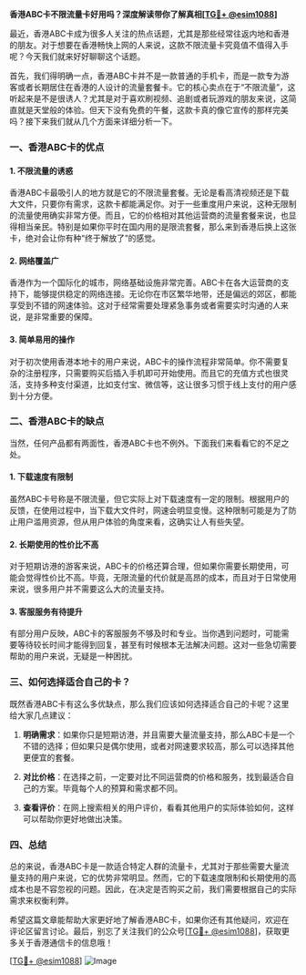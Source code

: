 **香港ABC卡不限流量卡好用吗？深度解读带你了解真相[[TG💪+ @esim1088](https://t.me/s/esim1088)]**

最近，香港ABC卡成为很多人关注的热点话题，尤其是那些经常往返内地和香港的朋友。对于想要在香港畅快上网的人来说，这款不限流量卡究竟值不值得入手呢？今天我们就来好好聊聊这个话题。

首先，我们得明确一点，香港ABC卡并不是一款普通的手机卡，而是一款专为游客或者长期居住在香港的人设计的流量套餐卡。它的核心卖点在于“不限流量”，这听起来是不是很诱人？尤其是对于喜欢刷视频、追剧或者玩游戏的朋友来说，这简直就是天堂般的体验。但天下没有免费的午餐，这款卡真的像它宣传的那样完美吗？接下来我们就从几个方面来详细分析一下。

### 一、香港ABC卡的优点

#### 1. 不限流量的诱惑
香港ABC卡最吸引人的地方就是它的不限流量套餐。无论是看高清视频还是下载大文件，只要你有需求，这款卡都能满足你。对于一些重度用户来说，这种无限制的流量使用确实非常方便。而且，它的价格相对其他运营商的流量套餐来说，也显得相当亲民。特别是如果你平时在国内用的是限流套餐，那么来到香港后换上这张卡，绝对会让你有种“终于解放了”的感觉。

#### 2. 网络覆盖广
香港作为一个国际化的城市，网络基础设施非常完善。ABC卡在各大运营商的支持下，能够提供稳定的网络连接。无论你在市区繁华地带，还是偏远的郊区，都能享受到不错的网速体验。这对于经常需要处理紧急事务或者需要实时沟通的人来说，是非常重要的保障。

#### 3. 简单易用的操作
对于初次使用香港本地卡的用户来说，ABC卡的操作流程非常简单。你不需要复杂的注册程序，只需要购买后插入手机即可开始使用。而且它的充值方式也很灵活，支持多种支付渠道，比如支付宝、微信等，这让很多习惯于线上支付的用户感到十分方便。

### 二、香港ABC卡的缺点

当然，任何产品都有两面性，香港ABC卡也不例外。下面我们来看看它的不足之处。

#### 1. 下载速度有限制
虽然ABC卡号称是不限流量，但它实际上对下载速度有一定的限制。根据用户的反馈，在使用过程中，当下载大文件时，网速会明显变慢。这种限制可能是为了防止用户滥用资源，但从用户体验的角度来看，这确实让人有些失望。

#### 2. 长期使用的性价比不高
对于短期访港的游客来说，ABC卡的价格还算合理，但如果你需要长期使用，可能会觉得性价比不高。毕竟，无限流量的代价就是高昂的成本，而且对于日常使用来说，很多用户并不需要这么大的流量支持。

#### 3. 客服服务有待提升
有部分用户反映，ABC卡的客服服务不够及时和专业。当你遇到问题时，可能需要等待较长时间才能得到回复，甚至有时候根本无法解决问题。这对一些急切需要帮助的用户来说，无疑是一种困扰。

### 三、如何选择适合自己的卡？

既然香港ABC卡有这么多优缺点，那么我们应该如何选择适合自己的卡呢？这里给大家几点建议：

1. **明确需求**：如果你只是短期访港，并且需要大量流量支持，那么ABC卡是一个不错的选择；但如果只是偶尔使用，或者对网速要求较高，那么可以选择其他更便宜的套餐。
   
2. **对比价格**：在选择之前，一定要对比不同运营商的价格和服务，找到最适合自己的方案。毕竟每个人的预算和需求都不同。

3. **查看评价**：在网上搜索相关的用户评价，看看其他用户的实际体验如何，这样可以帮助你更好地做出决策。

### 四、总结

总的来说，香港ABC卡是一款适合特定人群的流量卡，尤其对于那些需要大量流量支持的用户来说，它的优势非常明显。然而，它的下载速度限制和长期使用的高成本也是不容忽视的问题。因此，在决定是否购买之前，我们需要根据自己的实际需求来权衡利弊。

希望这篇文章能帮助大家更好地了解香港ABC卡，如果你还有其他疑问，欢迎在评论区留言讨论。最后，别忘了关注我们的公众号[[TG💪+ @esim1088](https://t.me/s/esim1088)]，获取更多关于香港通信卡的信息哦！

[[TG💪+ @esim1088](https://t.me/s/esim1088)] ![Image](https://i.postimg.cc/4NQfJmqS/Snipaste-2025-05-13-00-14-12.png)